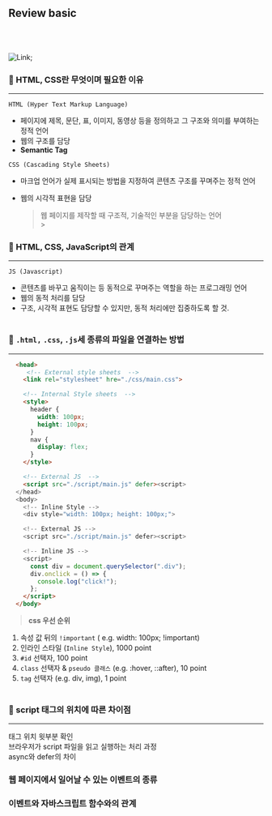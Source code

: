 ## Review basic

<br>
<br>

![Link](https://sangwoong03.github.io/introduction_sw/);

### 📌 HTML, CSS란 무엇이며 필요한 이유

---

`HTML (Hyper Text Markup Language)`

- 페이지에 제목, 문단, 표, 이미지, 동영상 등을 정의하고 그 구조와 의미를 부여하는 정적 언어
- 웹의 구조를 담당
- **Semantic Tag**

`CSS (Cascading Style Sheets)`

- 마크업 언어가 실제 표시되는 방법을 지정하여 콘텐츠 구조를 꾸며주는 정적 언어
- 웹의 시각적 표현을 담당

  > 웹 페이지를 제작할 때 구조적, 기술적인 부분을 담당하는 언어
  > <br> > <br>

### 📌 HTML, CSS, JavaScript의 관계

---

`JS (Javascript)`

- 콘텐츠를 바꾸고 움직이는 등 동적으로 꾸며주는 역할을 하는 프로그래밍 언어
- 웹의 동적 처리를 담당
- 구조, 시각적 표현도 담당할 수 있지만, 동적 처리에만 집중하도록 할 것.
  <br>
  <br>

### 📌 `.html,` `.css`, `.js`세 종류의 파일을 연결하는 방법

---

```html
  <head>
     <!-- External style sheets  -->
    <link rel="stylesheet" hre="./css/main.css">

    <!-- Internal Style sheets  -->
    <style>
      header {
        width: 100px;
        height: 100px;
      }
      nav {
        display: flex;
      }
    </style>

    <!-- External JS  -->
    <script src="./script/main.js" defer><script>
  </head>
  <body>
    <!-- Inline Style -->
    <div style="width: 100px; height: 100px;">

    <!-- External JS -->
    <script src="./script/main.js" defer><script>

    <!-- Inline JS -->
    <script>
      const div = document.querySelector(".div");
      div.onclick = () => {
        console.log("click!");
      };
    </script>
  </body>
```

> **css 우선 순위**

1. 속성 값 뒤의 `!important` ( e.g. width: 100px; !important)
2. 인라인 스타일 (`Inline Style`), 1000 point
3. `#id` 선택자, 100 point
4. `class` 선택자 & `pseudo 클래스` (e.g. :hover, ::after), 10 point
5. `tag` 선택자 (e.g. div, img), 1 point
   <br>
   <br>

### 📌 script 태그의 위치에 따른 차이점

---

태그 위치 윗부분 확인  
브라우저가 script 파일을 읽고 실행하는 처리 과정  
async와 defer의 차이

### 웹 페이지에서 일어날 수 있는 이벤트의 종류

### 이벤트와 자바스크립트 함수와의 관계
